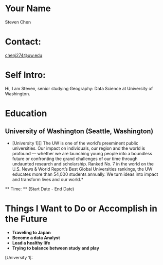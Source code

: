 # Your Name
Steven Chen

# Contact: 
chenj274@uw.edu

# Self Intro:
Hi, I am Steven, senior studying Geography: Data Science at University of Washington. 


# Education

## University of Washington (Seattle, Washington)

* [University 1][] The UW is one of the world’s preeminent public universities. Our impact on individuals, our region and the world is profound — whether we are launching young people into a boundless future or confronting the grand challenges of our time through undaunted research and scholarship. Ranked No. 7 in the world on the U.S. News & World Report’s Best Global Universities rankings, the UW educates more than 54,000 students annually. We turn ideas into impact and transform lives and our world.*

** Time: ** (Start Date - End Date)

# Things I Want to Do or Accomplish in the Future 

- **Traveling to Japan**
- **Become a data Analyst**
- **Lead a healthy life** 
- **Trying to balance between study and play**

[University 1]: 
